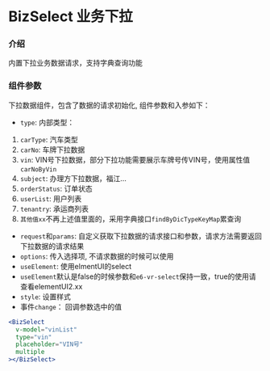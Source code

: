 # BizSelect 业务下拉

### 介绍

内置下拉业务数据请求，支持字典查询功能

### 组件参数

下拉数据组件，包含了数据的请求初始化, 组件参数和入参如下：

- `type`: 内部类型：
1. `carType`: 汽车类型
2. `carNo`:  车牌下拉数据 
3. `vin`:   VIN号下拉数据，部分下拉功能需要展示车牌号传VIN号，使用属性值`carNoByVin`
4. `subject`: 办理方下拉数据，福江...
5. `orderStatus`: 订单状态
6. `userList`: 用户列表
7. `tenantry`: 承运商列表
8. `其他值xx`不再上述值里面的，采用字典接口`findByDicTypeKeyMap`累查询

- `request`和`params`: 自定义获取下拉数据的请求接口和参数，请求方法需要返回下拉数据的请求结果
- `options`: 传入选择项, 不请求数据的时候可以使用
- `useElement`: 使用elmentUI的select
- `useElement`默认是false的时候参数和`e6-vr-select`保持一致，true的使用请查看elementUI2.xx
- `style`: 设置样式
- 事件`change`： 回调参数选中的值

```jsx
<BizSelect
  v-model="vinList"
  type="vin"
  placeholder="VIN号"
  multiple
></BizSelect>
```
